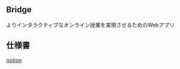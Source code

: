 ## Bridge
よりインタラクティブなオンライン授業を実現させるためのWebアプリ

## 仕様書
[notion](https://www.notion.so/69fb8ab624774d52835d5d52c17bab24)
